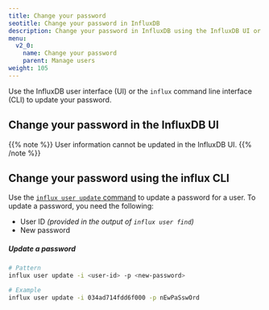 ```yaml
---
title: Change your password
seotitle: Change your password in InfluxDB
description: Change your password in InfluxDB using the InfluxDB UI or the influx CLI.
menu:
  v2_0:
    name: Change your password
    parent: Manage users
weight: 105
---
```


Use the InfluxDB user interface (UI) or the `influx` command line interface (CLI)
to update your password.

## Change your password in the InfluxDB UI

{{% note %}}
User information cannot be updated in the InfluxDB UI.
{{% /note %}}

## Change your password using the influx CLI

Use the [`influx user update` command](/v2.0/reference/cli/influx/user/update)
to update a password for a user. To update a password, you need the following:

- User ID _(provided in the output of `influx user find`)_
- New password

##### Update a password
```sh
# Pattern
influx user update -i <user-id> -p <new-password>

# Example
influx user update -i 034ad714fdd6f000 -p nEwPaSswOrd
```
